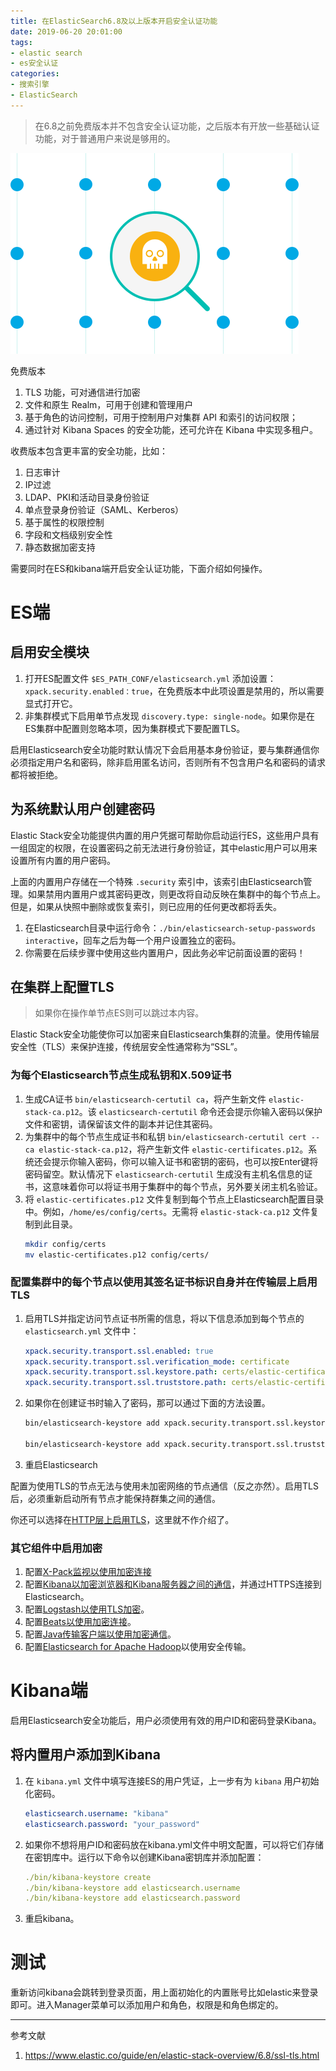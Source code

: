 ```yaml
---
title: 在ElasticSearch6.8及以上版本开启安全认证功能
date: 2019-06-20 20:01:00
tags:
- elastic search
- es安全认证
categories:
- 搜索引擎
- ElasticSearch
---
```


> 在6.8之前免费版本并不包含安全认证功能，之后版本有开放一些基础认证功能，对于普通用户来说是够用的。

![](/images/illustration-solutions-security-keep-data.png)

免费版本
1. TLS 功能，可对通信进行加密
1. 文件和原生 Realm，可用于创建和管理用户
1. 基于角色的访问控制，可用于控制用户对集群 API 和索引的访问权限；
1. 通过针对 Kibana Spaces 的安全功能，还可允许在 Kibana 中实现多租户。

收费版本包含更丰富的安全功能，比如：
1. 日志审计
1. IP过滤
1. LDAP、PKI和活动目录身份验证
1. 单点登录身份验证（SAML、Kerberos）
1. 基于属性的权限控制
1. 字段和文档级别安全性
1. 静态数据加密支持

需要同时在ES和kibana端开启安全认证功能，下面介绍如何操作。
<!-- more -->

#  ES端

## 启用安全模块

1. 打开ES配置文件 `$ES_PATH_CONF/elasticsearch.yml` 添加设置：`xpack.security.enabled：true`，在免费版本中此项设置是禁用的，所以需要显式打开它。
1. 非集群模式下启用单节点发现 `discovery.type: single-node`。如果你是在ES集群中配置则忽略本项，因为集群模式下要配置TLS。

启用Elasticsearch安全功能时默认情况下会启用基本身份验证，要与集群通信你必须指定用户名和密码，除非启用匿名访问，否则所有不包含用户名和密码的请求都将被拒绝。

## 为系统默认用户创建密码

Elastic Stack安全功能提供内置的用户凭据可帮助你启动运行ES，这些用户具有一组固定的权限，在设置密码之前无法进行身份验证，其中elastic用户可以用来设置所有内置的用户密码。

上面的内置用户存储在一个特殊 `.security` 索引中，该索引由Elasticsearch管理。如果禁用内置用户或其密码更改，则更改将自动反映在集群中的每个节点上。但是，如果从快照中删除或恢复索引，则已应用的任何更改都将丢失。

1. 在Elasticsearch目录中运行命令：`./bin/elasticsearch-setup-passwords interactive`，回车之后为每一个用户设置独立的密码。
1. 你需要在后续步骤中使用这些内置用户，因此务必牢记前面设置的密码！

## 在集群上配置TLS

> 如果你在操作单节点ES则可以跳过本内容。

Elastic Stack安全功能使你可以加密来自Elasticsearch集群的流量。使用传输层安全性（TLS）来保护连接，传统层安全性通常称为“SSL”。

### 为每个Elasticsearch节点生成私钥和X.509证书

1. 生成CA证书 `bin/elasticsearch-certutil ca`，将产生新文件 `elastic-stack-ca.p12`。该 `elasticsearch-certutil` 命令还会提示你输入密码以保护文件和密钥，请保留该文件的副本并记住其密码。
1. 为集群中的每个节点生成证书和私钥 `bin/elasticsearch-certutil cert --ca elastic-stack-ca.p12`，将产生新文件 `elastic-certificates.p12`。系统还会提示你输入密码，你可以输入证书和密钥的密码，也可以按Enter键将密码留空。默认情况下 `elasticsearch-certutil` 生成没有主机名信息的证书，这意味着你可以将证书用于集群中的每个节点，另外要关闭主机名验证。
1. 将 `elastic-certificates.p12` 文件复制到每个节点上Elasticsearch配置目录中。例如，`/home/es/config/certs`。无需将 `elastic-stack-ca.p12` 文件复制到此目录。
	```bash
	mkdir config/certs
	mv elastic-certificates.p12 config/certs/
	```

### 配置集群中的每个节点以使用其签名证书标识自身并在传输层上启用TLS

1. 启用TLS并指定访问节点证书所需的信息，将以下信息添加到每个节点的 `elasticsearch.yml` 文件中：
	```yaml
	xpack.security.transport.ssl.enabled: true
	xpack.security.transport.ssl.verification_mode: certificate 
	xpack.security.transport.ssl.keystore.path: certs/elastic-certificates.p12 
	xpack.security.transport.ssl.truststore.path: certs/elastic-certificates.p12 
	```
1. 如果你在创建证书时输入了密码，那可以通过下面的方法设置。
	```bash
	bin/elasticsearch-keystore add xpack.security.transport.ssl.keystore.secure_password

	bin/elasticsearch-keystore add xpack.security.transport.ssl.truststore.secure_password
	```
1. 重启Elasticsearch

配置为使用TLS的节点无法与使用未加密网络的节点通信（反之亦然）。启用TLS后，必须重新启动所有节点才能保持群集之间的通信。

你还可以选择在[HTTP层上启用TLS](https://www.elastic.co/guide/en/elasticsearch/reference/6.8/configuring-tls.html#tls-http)，这里就不作介绍了。

### 其它组件中启用加密

1. 配置[X-Pack监视以使用加密连接](https://www.elastic.co/guide/en/elastic-stack-overview/6.8/secure-monitoring.html)
1. 配置[Kibana以加密浏览器和Kibana服务器之间的通信](https://www.elastic.co/guide/en/kibana/6.8/using-kibana-with-security.html)，并通过HTTPS连接到Elasticsearch。
1. 配置[Logstash以使用TLS加密](http://www.elastic.co/guide/en/logstash/6.8/ls-security.html)。
1. 配置[Beats以使用加密连接](https://www.elastic.co/guide/en/elastic-stack-overview/6.8/beats.html)。
1. 配置[Java传输客户端以使用加密通信](https://www.elastic.co/guide/en/elastic-stack-overview/6.8/java-clients.html)。
1. 配置[Elasticsearch for Apache Hadoop](https://www.elastic.co/guide/en/elasticsearch/hadoop/6.8/security.html)以使用安全传输。

# Kibana端

启用Elasticsearch安全功能后，用户必须使用有效的用户ID和密码登录Kibana。

## 将内置用户添加到Kibana

1. 在 `kibana.yml` 文件中填写连接ES的用户凭证，上一步有为 `kibana` 用户初始化密码。
	```yaml
	elasticsearch.username: "kibana"
	elasticsearch.password: "your_password"
	```
1. 如果你不想将用户ID和密码放在kibana.yml文件中明文配置，可以将它们存储在密钥库中。运行以下命令以创建Kibana密钥库并添加配置：
	```yaml
	./bin/kibana-keystore create
	./bin/kibana-keystore add elasticsearch.username
	./bin/kibana-keystore add elasticsearch.password
	```
1. 重启kibana。

# 测试

重新访问kibana会跳转到登录页面，用上面初始化的内置账号比如elastic来登录即可。进入Manager菜单可以添加用户和角色，权限是和角色绑定的。

---
参考文献
1. https://www.elastic.co/guide/en/elastic-stack-overview/6.8/ssl-tls.html
